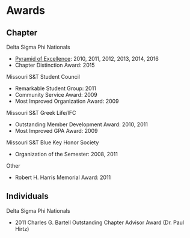 ﻿# Awards

## Chapter

Delta Sigma Phi Nationals

- [Pyramid of Excellence][1]: 2010, 2011, 2012, 2013, 2014, 2016
- Chapter Distinction Award: 2015

Missouri S&amp;T Student Council

- Remarkable Student Group: 2011
- Community Service Award: 2009
- Most Improved Organization Award: 2009

Missouri S&amp;T Greek Life/IFC

- Outstanding Member Development Award: 2010, 2011
- Most Improved GPA Award: 2009

Missouri S&amp;T Blue Key Honor Society

- Organization of the Semester: 2008, 2011

Other

- Robert H. Harris Memorial Award: 2011

## Individuals

Delta Sigma Phi Nationals

- 2011 Charles G. Bartell Outstanding Chapter Advisor Award (Dr. Paul Hirtz)

[1]: https://www.deltasig.org/chapters/pyramid-program/